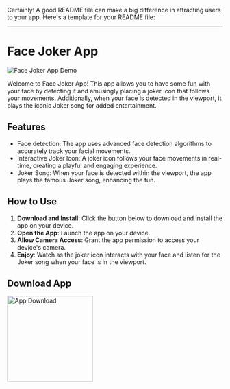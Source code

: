 Certainly! A good README file can make a big difference in attracting users to your app. Here's a template for your README file:

---

# Face Joker App

![Face Joker App Demo](demo.gif)

Welcome to Face Joker App! This app allows you to have some fun with your face by detecting it and amusingly placing a joker icon that follows your movements. Additionally, when your face is detected in the viewport, it plays the iconic Joker song for added entertainment.

## Features

- Face detection: The app uses advanced face detection algorithms to accurately track your facial movements.
- Interactive Joker Icon: A joker icon follows your face movements in real-time, creating a playful and engaging experience.
- Joker Song: When your face is detected within the viewport, the app plays the famous Joker song, enhancing the fun.

## How to Use

1. **Download and Install**: Click the button below to download and install the app on your device.
2. **Open the App**: Launch the app on your device.
3. **Allow Camera Access**: Grant the app permission to access your device's camera.
4. **Enjoy**: Watch as the joker icon interacts with your face and listen for the Joker song when your face is in the viewport.

## Download App
[<img src="https://github.com/SolankiYogesh/Fun-RN-Face-Detection-APP/assets/70507671/581e1589-873e-4bb4-801d-e0586d951e41" alt="App Download" width="200"/>](https://github.com/SolankiYogesh/Fun-RN-Face-Detection-APP/tree/main/APP)
